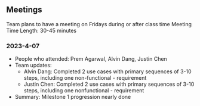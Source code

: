 
## Meetings
Team plans to have a meeting on Fridays during or after class time
Meeting Time Length: 30-45 minutes

### 2023-4-07
- People who attended: Prem Agarwal, Alvin Dang, Justin Chen
- Team updates:
	- Alvin Dang: Completed 2 use cases with primary sequences of 3-10 steps, including one non-functional 
	            - requirement
	- Justin Chen: Completed 2 use cases with primary sequences of 3-10 steps, including one nonfunctional
		    - requirement
- Summary: Milestone 1 progression nearly done
